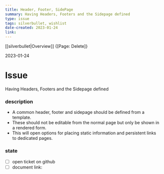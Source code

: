 ```yaml
---
title: Header, Footer, SidePage
summary: Having Headers, Footers and the Sidepage defined
type: issue
tags: silverbullet, wishlist
date-created: 2023-01-24
link: 
---
```

[[silverbullet|Overview]]  {[Page: Delete]}

2023-01-24

# Issue
Having Headers, Footers and the Sidepage defined

### description
* A common header, footer and sidepage should be defined from a template.
* These should not be editable from the normal page but only be shown in a rendered form.
* This will open options for placing static information and persistent links to dedicated pages.

### state
* [ ] open ticket on github
* [ ] document link: 